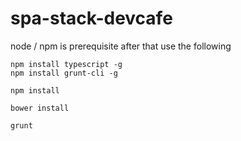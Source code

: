 # spa-stack-devcafe

node / npm is prerequisite after that use the following

```
npm install typescript -g
npm install grunt-cli -g

npm install

bower install

grunt
```